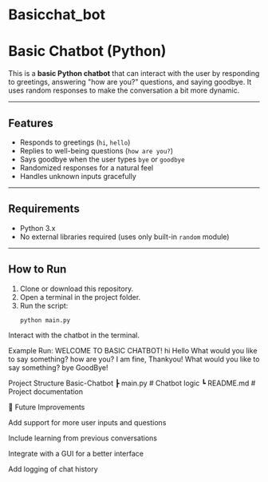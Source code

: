 # Basicchat_bot
# Basic Chatbot (Python)

This is a **basic Python chatbot** that can interact with the user by responding to greetings, answering "how are you?" questions, and saying goodbye. It uses random responses to make the conversation a bit more dynamic.

---

##  Features
- Responds to greetings (`hi`, `hello`)  
- Replies to well-being questions (`how are you?`)  
- Says goodbye when the user types `bye` or `goodbye`  
- Randomized responses for a natural feel  
- Handles unknown inputs gracefully  

---

##  Requirements
- Python 3.x  
- No external libraries required (uses only built-in `random` module)  

---

##  How to Run
1. Clone or download this repository.  
2. Open a terminal in the project folder.  
3. Run the script:  
   ```bash
   python main.py
Interact with the chatbot in the terminal.

 Example Run:
WELCOME TO BASIC CHATBOT! 
hi
Hello
What would you like to say something? how are you?
I am fine, Thankyou!
What would you like to say something? bye
GoodBye!

 Project Structure
 Basic-Chatbot
 ┣  main.py       # Chatbot logic
 ┗  README.md     # Project documentation

🚀 Future Improvements

Add support for more user inputs and questions

Include learning from previous conversations

Integrate with a GUI for a better interface

Add logging of chat history
